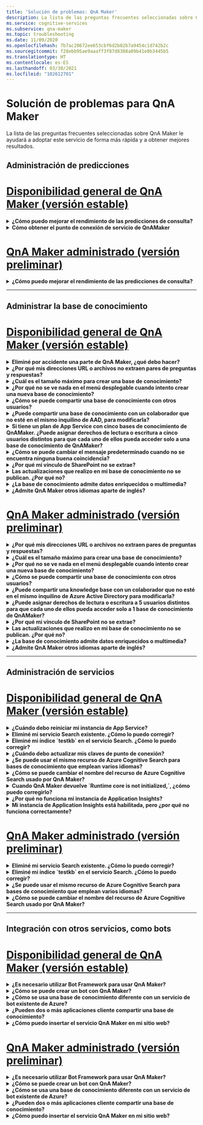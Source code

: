 ```yaml
---
title: 'Solución de problemas: QnA Maker'
description: La lista de las preguntas frecuentes seleccionadas sobre QnA Maker le ayudará a adoptar este servicio de forma más rápida y a obtener mejores resultados.
ms.service: cognitive-services
ms.subservice: qna-maker
ms.topic: troubleshooting
ms.date: 11/09/2020
ms.openlocfilehash: 7b7ac20672ee653cbf6d2b82b7a9454c1d742b2c
ms.sourcegitcommit: f28ebb95ae9aaaff3f87d8388a09b41e0b3445b5
ms.translationtype: HT
ms.contentlocale: es-ES
ms.lasthandoff: 03/30/2021
ms.locfileid: "102612701"
---
```

# <a name="troubleshooting-for-qna-maker"></a>Solución de problemas para QnA Maker

La lista de las preguntas frecuentes seleccionadas sobre QnA Maker le ayudará a adoptar este servicio de forma más rápida y a obtener mejores resultados.

<a name="how-to-get-the-qnamaker-service-hostname"></a>

## <a name="manage-predictions"></a>Administración de predicciones

# <a name="qna-maker-ga-stable-release"></a>[Disponibilidad general de QnA Maker (versión estable)](#tab/v1)

<details>
<summary><b>¿Cómo puedo mejorar el rendimiento de las predicciones de consulta?</b></summary>

**Respuesta**: Los problemas de rendimiento indican que es necesario realizar un escalado vertical de sus instancias de App Service y Cognitive Search. Considere la posibilidad de agregar una réplica a su instancia de Cognitive Search para mejorar el rendimiento.

Obtenga más información sobre los [planes de tarifa](Concepts/azure-resources.md).
</details>

<details>
<summary><b>Cómo obtener el punto de conexión de servicio de QnAMaker</b></summary>

**Respuesta**: El punto de conexión de servicio de QnAMaker es útil para fines de depuración cuando se ponga en contacto con el soporte técnico de QnAMaker o UserVoice. El punto de conexión es una dirección URL en este formato: `https://your-resource-name.azurewebsites.net`.

1. Vaya a su servicio QnAMaker (grupo de recursos) en [Azure Portal](https://portal.azure.com)

    ![Grupo de recursos de Azure para QnAMaker en Azure Portal](./media/qnamaker-how-to-troubleshoot/qnamaker-azure-resourcegroup.png)

1. Seleccione la instancia de App Service asociada al recurso de QnA Maker. Normalmente, los nombres son los mismos.

     ![Selección del App Service QnAMaker](./media/qnamaker-how-to-troubleshoot/qnamaker-azure-appservice.png)

1. La dirección URL del punto de conexión está disponible en la sección Información general

    ![Punto de conexión de QnAMaker](./media/qnamaker-how-to-troubleshoot/qnamaker-azure-gethostname.png)

</details>

# <a name="qna-maker-managed-preview-release"></a>[QnA Maker administrado (versión preliminar)](#tab/v2)

<details>
<summary><b>¿Cómo puedo mejorar el rendimiento de las predicciones de consulta?</b></summary>

**Respuesta**: Los problemas de rendimiento indican que es necesario realizar un escalado vertical de Cognitive Search. Considere la posibilidad de agregar una réplica a su instancia de Cognitive Search para mejorar el rendimiento.

Obtenga más información sobre los [planes de tarifa](Concepts/azure-resources.md).
</details>

---

## <a name="manage-the-knowledge-base"></a>Administrar la base de conocimiento

# <a name="qna-maker-ga-stable-release"></a>[Disponibilidad general de QnA Maker (versión estable)](#tab/v1)

<details>
<summary><b>Eliminé por accidente una parte de QnA Maker, ¿qué debo hacer?</b></summary>

**Respuesta**: No elimine ninguno de los servicios de Azure creados junto con el recurso de QnA Maker, como Search o Web App. Estos son necesarios para que QnA Maker funcione; si elimina uno, QnA Maker dejará de funcionar correctamente.

Todas las eliminaciones son permanentes, incluidos los pares de preguntas y respuestas, archivos, direcciones URL, preguntas y respuestas personalizadas, bases de conocimiento o recursos de Azure. Asegúrese de exportar la base de conocimiento desde la página **Settings** (Configuración) antes de eliminar cualquier de sus partes.

</details>

<details>
<summary><b>¿Por qué mis direcciones URL o archivos no extraen pares de preguntas y respuestas?</b></summary>

**Respuesta**: Es posible que QnA Maker no pueda extraer automáticamente algún contenido de preguntas y respuestas (QnA) de las direcciones URL de P+F válidas. En tales casos, puede pegar el contenido de QnA en un archivo .txt y ver si la herramienta puede ingerirlo. Como alternativa, puede redactar contenido y agregarlo a la knowledge base a través del [portal de QnA Maker](https://qnamaker.ai).

</details>

<details>
<summary><b>¿Cuál es el tamaño máximo para crear una base de conocimiento?</b></summary>

**Respuesta**: El tamaño de la knowledge base depende de la SKU de Azure Search que elija al crear el servicio QnA Maker. Obtenga más detalles [aquí](./concepts/azure-resources.md).

</details>

<details>
<summary><b>¿Por qué no se ve nada en el menú desplegable cuando intento crear una nueva base de conocimiento?</b></summary>

**Respuesta**: Todavía no ha creado ningún servicio QnA Maker en Azure. Lea [aquí](./How-To/set-up-qnamaker-service-azure.md) para saber cómo hacerlo.

</details>

<details>
<summary><b>¿Cómo se puede compartir una base de conocimiento con otros usuarios?</b></summary>

**Respuesta**: El uso compartido funciona en el nivel de un servicio QnA Maker, es decir, todas las knowledge bases de los servicios se compartirán. Obtenga información [aquí](./index.yml) para colaborar en una knowledge base.

</details>

<details>
<summary><b>¿Puede compartir una base de conocimiento con un colaborador que no esté en el mismo inquilino de AAD, para modificarla?</b></summary>

**Respuesta**: El uso compartido se basa en el control de acceso basado en rol (RBAC) de Azure. Si puede compartir _cualquier_ recursos en Azure con otro usuario, también puede compartir QnA Maker.

</details>

<details>
<summary><b>Si tiene un plan de App Service con cinco bases de conocimiento de QnAMaker. ¿Puede asignar derechos de lectura o escritura a cinco usuarios distintos para que cada uno de ellos pueda acceder solo a una base de conocimiento de QnAMaker?</b></summary>

**Respuesta**: Puede compartir un servicio completo de QnAMaker, no bases de conocimiento individuales.

</details>

<details>
<summary><b>¿Cómo se puede cambiar el mensaje predeterminado cuando no se encuentra ninguna buena coincidencia?</b></summary>

**Respuesta**: El mensaje predeterminado es parte de la configuración de App Service.
- Vaya al recurso de App Service en Azure Portal.

![App Service QnA Maker](./media/qnamaker-faq/qnamaker-resource-list-appservice.png)
- Haga clic en la opción **Configuración**.

![Configuración de App Service QnA Maker](./media/qnamaker-faq/qnamaker-appservice-settings.png)
- Cambie el valor del parámetro **DefaultAnswer**.
- Reiniciar App Service

![Reiniciar App Service QnA Maker](./media/qnamaker-faq/qnamaker-appservice-restart.png)


</details>

<details>
<summary><b>¿Por qué mi vínculo de SharePoint no se extrae?</b></summary>

**Respuesta**: Para más información, consulte [Ubicaciones de orígenes de datos](./concepts/data-sources-and-content.md#data-source-locations).

</details>

<details>
<summary><b>Las actualizaciones que realizo en mi base de conocimiento no se publican. ¿Por qué no?</b></summary>

**Respuesta**: Cada edición, ya sea para actualizar la tabla, hacer pruebas o cambiar la configuración, debe guardarse para poder publicarla. Asegúrese de hacer clic en el botón **Save and train** (Guardar y entrenar) después de cada edición que realice.

</details>

<details>
<summary><b>¿La base de conocimiento admite datos enriquecidos o multimedia?</b></summary>

**Respuesta**:

#### <a name="multimedia-auto-extraction-for-files-and-urls"></a>Extracción automática multimedia para archivos y direcciones URL

* Direcciones URL: capacidad limitada de conversión de HTML a Markdown.
* Archivos: no compatibles.

#### <a name="answer-text-in-markdown"></a>Texto de respuesta en formato Markdown
Una vez que los pares de QnA estén en knowledge base, puede editar el texto de Markdown de la respuesta para incluir vínculos a los elementos multimedia disponibles desde direcciones URL públicas.


</details>

<details>
<summary><b>¿Admite QnA Maker otros idiomas aparte de inglés?</b></summary>

**Respuesta**: Obtenga más detalles acerca de los [idiomas admitidos](./overview/language-support.md).

Si tiene contenido en varios idiomas, asegúrese de crear un servicio independiente para cada idioma.

</details>

# <a name="qna-maker-managed-preview-release"></a>[QnA Maker administrado (versión preliminar)](#tab/v2)

<details>
<summary><b>¿Por qué mis direcciones URL o archivos no extraen pares de preguntas y respuestas?</b></summary>

**Respuesta**: Es posible que QnA Maker no pueda extraer automáticamente algún contenido de preguntas y respuestas (QnA) de las direcciones URL de P+F válidas. En tales casos, puede pegar el contenido de QnA en un archivo .txt y ver si la herramienta puede ingerirlo. Como alternativa, puede redactar contenido y agregarlo a la knowledge base a través del [portal de QnA Maker](https://qnamaker.ai).

</details>

<details>
<summary><b>¿Cuál es el tamaño máximo para crear una base de conocimiento?</b></summary>

**Respuesta**: El tamaño de la knowledge base depende de la SKU de Azure Search que elija al crear el servicio QnA Maker. Obtenga más detalles [aquí](./concepts/azure-resources.md).

</details>

<details>
<summary><b>¿Por qué no se ve nada en el menú desplegable cuando intento crear una nueva base de conocimiento?</b></summary>

**Respuesta**: Todavía no ha creado ningún servicio QnA Maker en Azure. Lea [aquí](./How-To/set-up-qnamaker-service-azure.md) para saber cómo hacerlo.

</details>

<details>
<summary><b>¿Cómo se puede compartir una base de conocimiento con otros usuarios?</b></summary>

**Respuesta**: El uso compartido funciona en el nivel de un servicio QnA Maker, es decir, todas las knowledge bases de los servicios se compartirán. Obtenga información [aquí](./index.yml) para colaborar en una knowledge base.

</details>

<details>
<summary><b>¿Puede compartir una knowledge base con un colaborador que no esté en el mismo inquilino de Azure Active Directory para modificarla?</b></summary>

**Respuesta**: El uso compartido se basa en el control de acceso basado en rol (RBAC) de Azure. Si puede compartir _cualquier_ recursos en Azure con otro usuario, también puede compartir QnA Maker.

</details>

<details>
<summary><b>¿Puede asignar derechos de lectura o escritura a 5 usuarios distintos para que cada uno de ellos pueda acceder solo a 1 base de conocimiento de QnAMaker?</b></summary>

**Respuesta**: Puede compartir un servicio completo de QnAMaker, no bases de conocimiento individuales.

</details>

<details>
<summary><b>¿Por qué mi vínculo de SharePoint no se extrae?</b></summary>

**Respuesta**: Para más información, consulte [Ubicaciones de orígenes de datos](./concepts/data-sources-and-content.md#data-source-locations).

</details>

<details>
<summary><b>Las actualizaciones que realizo en mi base de conocimiento no se publican. ¿Por qué no?</b></summary>

**Respuesta**: Cada edición, ya sea para actualizar la tabla, hacer pruebas o cambiar la configuración, debe guardarse para poder publicarla. Asegúrese de hacer clic en el botón **Save and train** (Guardar y entrenar) después de cada edición que realice.

</details>

<details>
<summary><b>¿La base de conocimiento admite datos enriquecidos o multimedia?</b></summary>

**Respuesta**:

#### <a name="multimedia-auto-extraction-for-files-and-urls"></a>Extracción automática multimedia para archivos y direcciones URL

* Direcciones URL: capacidad limitada de conversión de HTML a Markdown.
* Archivos: no compatibles.

#### <a name="answer-text-in-markdown"></a>Texto de respuesta en formato Markdown
Una vez que los pares de QnA estén en knowledge base, puede editar el texto de Markdown de la respuesta para incluir vínculos a los elementos multimedia disponibles desde direcciones URL públicas.


</details>

<details>
<summary><b>¿Admite QnA Maker otros idiomas aparte de inglés?</b></summary>

**Respuesta**: Obtenga más detalles acerca de los [idiomas admitidos](./overview/language-support.md).

Si tiene contenido en varios idiomas, asegúrese de crear un servicio independiente para cada idioma.

</details>

---

## <a name="manage-service"></a>Administración de servicios

# <a name="qna-maker-ga-stable-release"></a>[Disponibilidad general de QnA Maker (versión estable)](#tab/v1)

<details>
<summary><b>¿Cuándo debo reiniciar mi instancia de App Service?</b></summary>

**Respuesta**: Actualice su instancia de App Service cuando el icono de precaución aparezca junto al valor de versión de la base de conocimiento en la tabla **Claves de punto de conexión** de la [página](https://www.qnamaker.ai/UserSettings) **Configuración de usuario**.

</details>

<details>
<summary><b>Eliminé mi servicio Search existente. ¿Cómo lo puedo corregir?</b></summary>

**Respuesta**: Si elimina un índice de Azure Cognitive Search, la operación es definitiva y no es posible recuperar el índice.

</details>

<details>
<summary><b>Eliminé mi índice `testkb` en el servicio Search. ¿Cómo lo puedo corregir?</b></summary>

**Respuesta**: No se pueden recuperar los datos antiguos. Cree un nuevo recurso de QnA Maker y cree su base de conocimiento nuevamente.

</details>

<details>
<summary><b>¿Cuándo debo actualizar mis claves de punto de conexión?</b></summary>

**Respuesta**: Actualice las claves de punto de conexión si sospecha que han sido objeto de alguna acción fraudulenta.

</details>

<details>
<summary><b>¿Se puede usar el mismo recurso de Azure Cognitive Search para bases de conocimiento que emplean varios idiomas?</b></summary>

**Respuesta**: Para usar varios idiomas y varias bases de conocimiento, el usuario tiene que crear un recurso de QnA Maker para cada idioma. De esta manera, se creará un servicio de Azure Search independiente por idioma. La combinación de bases de datos de distintos idiomas en un único servicio de Azure Search dará lugar a una importancia degradada de los resultados.

</details>

<details>
<summary><b>¿Cómo se puede cambiar el nombre del recurso de Azure Cognitive Search usado por QnA Maker?</b></summary>

**Respuesta**: El nombre del recurso de Azure Cognitive Search es el nombre del recurso de QnA Maker con algunas letras aleatorias colocadas al final. Esto hace que sea más difícil distinguir entre varios recursos de Search en QnA Maker. Cree un servicio de búsqueda independiente (asígnele el nombre que desee) y conéctelo a su servicio de QnA. Los pasos son similares a los que debe hacer para [actualizar una instancia de Azure Search](How-To/set-up-qnamaker-service-azure.md#upgrade-the-azure-cognitive-search-service).

</details>

<details>
<summary><b>Cuando QnA Maker devuelve `Runtime core is not initialized,`, ¿cómo puedo corregirlo?</b></summary>

**Respuesta**: Es posible que el espacio en disco para el servicio de aplicaciones esté lleno. Pasos para corregir el espacio en disco:

1. En [Azure Portal](https://portal.azure.com), seleccione el servicio de aplicaciones de QnA Maker y, a continuación, detenga el servicio.
1. En el servicio de aplicaciones, seleccione **Herramientas de desarrollo**, **Herramientas avanzadas** y, a continuación, **Ir**. Se abre una nueva ventana del explorador.
1. Seleccione **Depurar consola** y, a continuación, **CMD** para abrir una herramienta de línea de comandos.
1. Vaya al directorio _site/wwwroot/Data/QnAMaker/_ .
1. Quite todas las carpetas cuyo nombre comience por `rd`.

    **No elimine** lo siguiente:

    * Archivo KbIdToRankerMappings.txt
    * Archivo EndpointSettings.json
    * Carpeta EndpointKeys

1. Inicie el servicio de aplicaciones.
1. Obtenga acceso a la base de conocimiento para comprobar que funcione ahora.

</details>
<details>
<summary><b>¿Por qué no funciona mi instancia de Application Insights?</b></summary>

**Respuesta**: Para solucionar el problema, compruebe y actualice los pasos siguientes:

1. En App Service-> Grupo de valores -> Sección de configuración > Configuración de la aplicación, los parámetros de nombre "UserAppInsightsKey" se han configurado correctamente y se han establecido en el GUID de la pestaña correspondiente de información general de Application Insights ("clave de instrumentación"). 

1. En App Service > Grupo de valores > sección "Application Insights", asegúrese de que App Insights se haya habilitado y conectado al recurso correspondiente de Application Insights.

</details>

<details>
<summary><b>Mi instancia de Application Insights está habilitada, pero ¿por qué no funciona correctamente?</b></summary>

**Respuesta**: Siga los pasos indicados a continuación: 

1.  Copie el valor del nombre "APPINSIGHTS_INSTRUMENTATIONKEY" en el nombre "UserAppInsightsKey" mediante un reemplazo si ya existe algún valor. 

1.  Si la clave "UserAppInsightsKey" no existe en la configuración de la aplicación, agregue una nueva clave con ese nombre y copie el valor.

1.  Guarde el valor y App Service se reiniciará automáticamente. De este modo, se debería resolver el problema. 

</details>

# <a name="qna-maker-managed-preview-release"></a>[QnA Maker administrado (versión preliminar)](#tab/v2)


<details>
<summary><b>Eliminé mi servicio Search existente. ¿Cómo lo puedo corregir?</b></summary>

**Respuesta**: Si elimina un índice de Azure Cognitive Search, la operación es definitiva y no es posible recuperar el índice.

</details>

<details>
<summary><b>Eliminé mi índice `testkb` en el servicio Search. ¿Cómo lo puedo corregir?</b></summary>

**Respuesta**: No se pueden recuperar los datos antiguos. Cree un nuevo recurso de QnA Maker y cree su base de conocimiento nuevamente.

</details>

<details>
<summary><b>¿Se puede usar el mismo recurso de Azure Cognitive Search para bases de conocimiento que emplean varios idiomas?</b></summary>

**Respuesta**: Para usar varios idiomas y varias bases de conocimiento, el usuario tiene que crear un recurso de QnA Maker para cada idioma. De esta manera, se creará un servicio de Azure Search independiente por idioma. La combinación de bases de datos de distintos idiomas en un único servicio de Azure Search dará lugar a una importancia degradada de los resultados.

</details>

<details>
<summary><b>¿Cómo se puede cambiar el nombre del recurso de Azure Cognitive Search usado por QnA Maker?</b></summary>

**Respuesta**: El nombre del recurso de Azure Cognitive Search es el nombre del recurso de QnA Maker con algunas letras aleatorias colocadas al final. Esto hace que sea más difícil distinguir entre varios recursos de Search en QnA Maker. Cree un servicio de búsqueda independiente (asígnele el nombre que desee) y conéctelo a su servicio de QnA. Los pasos son similares a los que debe hacer para [actualizar una instancia de Azure Search](How-To/set-up-qnamaker-service-azure.md#upgrade-the-azure-cognitive-search-service).

</details>

---

## <a name="integrate-with-other-services-including-bots"></a>Integración con otros servicios, como bots

# <a name="qna-maker-ga-stable-release"></a>[Disponibilidad general de QnA Maker (versión estable)](#tab/v1)

<details>
<summary><b>¿Es necesario utilizar Bot Framework para usar QnA Maker?</b></summary>

**Respuesta**: No, no es necesario usar [Bot Framework](https://github.com/Microsoft/botbuilder-dotnet) con QnA Maker. Sin embargo, QnA Maker se ofrece como una de las diversas plantillas de [Azure Bot Service](/azure/bot-service/). Bot Service permite el desarrollo rápido de bots inteligentes mediante Microsoft Bot Framework y se ejecuta en un entorno sin servidor.

</details>

<details>
<summary><b>¿Cómo se puede crear un bot con QnA Maker?</b></summary>

**Respuesta**: Siga las instrucciones de [esta](./Quickstarts/create-publish-knowledge-base.md) documentación para crear su Bot con Azure Bot Service.

</details>

<details>
<summary><b>¿Cómo se usa una base de conocimiento diferente con un servicio de bot existente de Azure?</b></summary>

**Respuesta**: Debe tener la siguiente información sobre la base de conocimiento:

* Id. de base de conocimiento.
* Nombre de subdominio personalizado del punto de conexión publicado de la base de conocimiento, conocido como `host`, que se encuentra en la página **Configuración** después de la publicación.
* Clave del punto de conexión publicado de la base de conocimiento; se encuentra en **Settings** (Configuración) después de publicarlo.

Con esta información, vaya al servicio de aplicaciones del bot en Azure Portal. En **Configuración -> Configuración -> Configuración de la aplicación**, cambie esos valores.

La clave del punto de conexión de la base de conocimiento se llama `QnAAuthkey` en el servicio ABS.

</details>

<details>
<summary><b>¿Pueden dos o más aplicaciones cliente compartir una base de conocimiento?</b></summary>

**Respuesta**: Sí, la base de conocimiento se puede consultar desde cualquier número de clientes. Si la respuesta de la base de conocimiento parece lenta o se agota el tiempo de espera, considere la posibilidad de actualizar el nivel de servicio del servicio de aplicaciones asociado a la base de conocimiento.

</details>

<details>
<summary><b>¿Cómo puedo insertar el servicio QnA Maker en mi sitio web?</b></summary>

**Respuesta**: Siga estos pasos para insertar el servicio QnA Maker como control de chat en web en su sitio web:

1. Cree su bot de P+F siguiendo las instrucciones que encontrará [aquí](./Quickstarts/create-publish-knowledge-base.md).
2. Habilite el chat en web mediante los pasos que se indican [aquí](/azure/bot-service/bot-service-channel-connect-webchat).

</details>

# <a name="qna-maker-managed-preview-release"></a>[QnA Maker administrado (versión preliminar)](#tab/v2)


<details>
<summary><b>¿Es necesario utilizar Bot Framework para usar QnA Maker?</b></summary>

**Respuesta**: No, no es necesario usar [Bot Framework](https://github.com/Microsoft/botbuilder-dotnet) con QnA Maker. Sin embargo, QnA Maker se ofrece como una de las diversas plantillas de [Azure Bot Service](/azure/bot-service/). Bot Service permite el desarrollo rápido de bots inteligentes mediante Microsoft Bot Framework y se ejecuta en un entorno sin servidor.

</details>

<details>
<summary><b>¿Cómo se puede crear un bot con QnA Maker?</b></summary>

**Respuesta**: Siga las instrucciones de [esta](./Quickstarts/create-publish-knowledge-base.md) documentación para crear su Bot con Azure Bot Service.

</details>

<details>
<summary><b>¿Cómo se usa una base de conocimiento diferente con un servicio de bot existente de Azure?</b></summary>

**Respuesta**: Debe tener la siguiente información sobre la base de conocimiento:

* Id. de base de conocimiento.
* Nombre de subdominio personalizado del punto de conexión publicado de la base de conocimiento, conocido como `host`, que se encuentra en la página **Configuración** después de la publicación.
* Clave del punto de conexión publicado de la base de conocimiento; se encuentra en **Settings** (Configuración) después de publicarlo.

Con esta información, vaya al servicio de aplicaciones del bot en Azure Portal. En **Configuración -> Configuración -> Configuración de la aplicación**, cambie esos valores.

La clave del punto de conexión de la base de conocimiento se llama `QnAAuthkey` en el servicio ABS.

</details>

<details>
<summary><b>¿Pueden dos o más aplicaciones cliente compartir una base de conocimiento?</b></summary>

**Respuesta**: Sí, la base de conocimiento se puede consultar desde cualquier número de clientes. Si la respuesta de la base de conocimiento parece lenta o se agota el tiempo de espera, considere la posibilidad de actualizar el nivel de servicio del servicio de aplicaciones asociado a la base de conocimiento.

</details>

<details>
<summary><b>¿Cómo puedo insertar el servicio QnA Maker en mi sitio web?</b></summary>

**Respuesta**: Siga estos pasos para insertar el servicio QnA Maker como control de chat en web en su sitio web:

1. Cree su bot de P+F siguiendo las instrucciones que encontrará [aquí](./Quickstarts/create-publish-knowledge-base.md).
2. Habilite el chat en web mediante los pasos que se indican [aquí](/azure/bot-service/bot-service-channel-connect-webchat).

---

## <a name="data-storage"></a>Almacenamiento de datos

# <a name="qna-maker-ga-stable-release"></a>[Disponibilidad general de QnA Maker (versión estable)](#tab/v1)

<details>
<summary><b>¿Qué datos se almacenan y dónde?</b></summary>

**Respuesta**:

Cuando se crea el servicio de QnA Maker, se selecciona una región de Azure. Sus bases de conocimiento y los archivos de registro se almacenan en esta región.

</details>

# <a name="qna-maker-managed-preview-release"></a>[QnA Maker administrado (versión preliminar)](#tab/v2)

<details>
<summary><b>¿Qué datos se almacenan y dónde?</b></summary>

**Respuesta**:

Cuando se crea el servicio de QnA Maker, se selecciona una región de Azure. Sus bases de conocimiento y los archivos de registro se almacenan en esta región.

</details>

---
